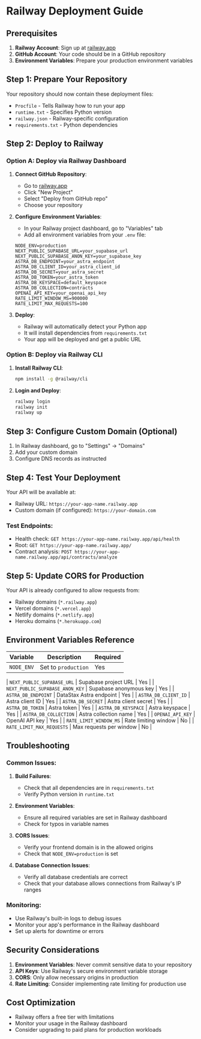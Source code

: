 # Railway Deployment Guide

## Prerequisites

1. **Railway Account**: Sign up at [railway.app](https://railway.app)
2. **GitHub Account**: Your code should be in a GitHub repository
3. **Environment Variables**: Prepare your production environment variables

## Step 1: Prepare Your Repository

Your repository should now contain these deployment files:
- `Procfile` - Tells Railway how to run your app
- `runtime.txt` - Specifies Python version
- `railway.json` - Railway-specific configuration
- `requirements.txt` - Python dependencies

## Step 2: Deploy to Railway

### Option A: Deploy via Railway Dashboard

1. **Connect GitHub Repository**:
   - Go to [railway.app](https://railway.app)
   - Click "New Project"
   - Select "Deploy from GitHub repo"
   - Choose your repository

2. **Configure Environment Variables**:
   - In your Railway project dashboard, go to "Variables" tab
   - Add all environment variables from your `.env` file:
   ```
   NODE_ENV=production
   NEXT_PUBLIC_SUPABASE_URL=your_supabase_url
   NEXT_PUBLIC_SUPABASE_ANON_KEY=your_supabase_key
   ASTRA_DB_ENDPOINT=your_astra_endpoint
   ASTRA_DB_CLIENT_ID=your_astra_client_id
   ASTRA_DB_SECRET=your_astra_secret
   ASTRA_DB_TOKEN=your_astra_token
   ASTRA_DB_KEYSPACE=default_keyspace
   ASTRA_DB_COLLECTION=contracts
   OPENAI_API_KEY=your_openai_api_key
   RATE_LIMIT_WINDOW_MS=900000
   RATE_LIMIT_MAX_REQUESTS=100
   ```

3. **Deploy**:
   - Railway will automatically detect your Python app
   - It will install dependencies from `requirements.txt`
   - Your app will be deployed and get a public URL

### Option B: Deploy via Railway CLI

1. **Install Railway CLI**:
   ```bash
   npm install -g @railway/cli
   ```

2. **Login and Deploy**:
   ```bash
   railway login
   railway init
   railway up
   ```

## Step 3: Configure Custom Domain (Optional)

1. In Railway dashboard, go to "Settings" → "Domains"
2. Add your custom domain
3. Configure DNS records as instructed

## Step 4: Test Your Deployment

Your API will be available at:
- Railway URL: `https://your-app-name.railway.app`
- Custom domain (if configured): `https://your-domain.com`

### Test Endpoints:
- Health check: `GET https://your-app-name.railway.app/api/health`
- Root: `GET https://your-app-name.railway.app/`
- Contract analysis: `POST https://your-app-name.railway.app/api/contracts/analyze`

## Step 5: Update CORS for Production

Your API is already configured to allow requests from:
- Railway domains (`*.railway.app`)
- Vercel domains (`*.vercel.app`)
- Netlify domains (`*.netlify.app`)
- Heroku domains (`*.herokuapp.com`)

## Environment Variables Reference

| Variable | Description | Required |
|----------|-------------|----------|
| `NODE_ENV` | Set to `production` | Yes |

| `NEXT_PUBLIC_SUPABASE_URL` | Supabase project URL | Yes |
| `NEXT_PUBLIC_SUPABASE_ANON_KEY` | Supabase anonymous key | Yes |
| `ASTRA_DB_ENDPOINT` | DataStax Astra endpoint | Yes |
| `ASTRA_DB_CLIENT_ID` | Astra client ID | Yes |
| `ASTRA_DB_SECRET` | Astra client secret | Yes |
| `ASTRA_DB_TOKEN` | Astra token | Yes |
| `ASTRA_DB_KEYSPACE` | Astra keyspace | Yes |
| `ASTRA_DB_COLLECTION` | Astra collection name | Yes |
| `OPENAI_API_KEY` | OpenAI API key | Yes |
| `RATE_LIMIT_WINDOW_MS` | Rate limiting window | No |
| `RATE_LIMIT_MAX_REQUESTS` | Max requests per window | No |

## Troubleshooting

### Common Issues:

1. **Build Failures**:
   - Check that all dependencies are in `requirements.txt`
   - Verify Python version in `runtime.txt`

2. **Environment Variables**:
   - Ensure all required variables are set in Railway dashboard
   - Check for typos in variable names

3. **CORS Issues**:
   - Verify your frontend domain is in the allowed origins
   - Check that `NODE_ENV=production` is set

4. **Database Connection Issues**:
   - Verify all database credentials are correct
   - Check that your database allows connections from Railway's IP ranges

### Monitoring:

- Use Railway's built-in logs to debug issues
- Monitor your app's performance in the Railway dashboard
- Set up alerts for downtime or errors

## Security Considerations

1. **Environment Variables**: Never commit sensitive data to your repository
2. **API Keys**: Use Railway's secure environment variable storage
3. **CORS**: Only allow necessary origins in production
4. **Rate Limiting**: Consider implementing rate limiting for production use

## Cost Optimization

- Railway offers a free tier with limitations
- Monitor your usage in the Railway dashboard
- Consider upgrading to paid plans for production workloads 